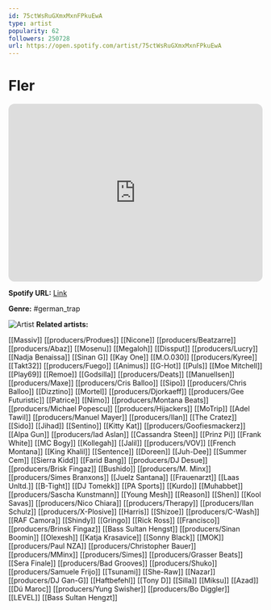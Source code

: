 ```yaml
---
id: 75ctWsRuGXmxMxnFPkuEwA
type: artist
popularity: 62
followers: 250728
url: https://open.spotify.com/artist/75ctWsRuGXmxMxnFPkuEwA
---
```

# Fler

<iframe style="border-radius:12px" src="https://open.spotify.com/embed/artist/75ctWsRuGXmxMxnFPkuEwA" width="100%" height="352" frameBorder="0" allowfullscreen="" allow="autoplay; clipboard-write; encrypted-media; fullscreen; picture-in-picture" loading="lazy"></iframe>

**Spotify URL:** [Link](https://open.spotify.com/artist/75ctWsRuGXmxMxnFPkuEwA)

**Genre:**  #german_trap

![Artist](https://i.scdn.co/image/ab6761610000e5eb1784546089e4b37cf4373f00)
**Related artists:**

[[Massiv]]
[[producers/Produes]]
[[Nicone]]
[[producers/Beatzarre]]
[[producers/Abaz]]
[[Mosenu]]
[[Megaloh]]
[[Dissput]]
[[producers/Lucry]]
[[Nadja Benaissa]]
[[Sinan G]]
[[Kay One]]
[[M.O.030]]
[[producers/Kyree]]
[[Takt32]]
[[producers/Fuego]]
[[Animus]]
[[G-Hot]]
[[Puls]]
[[Moe Mitchell]]
[[Play69]]
[[Remoe]]
[[Godsilla]]
[[producers/Deats]]
[[Manuellsen]]
[[producers/Maxe]]
[[producers/Cris Balloo]]
[[Sipo]]
[[producers/Chris Balloo]]
[[Dizztino]]
[[Mortel]]
[[producers/Djorkaeff]]
[[producers/Gee Futuristic]]
[[Patrice]]
[[Nimo]]
[[producers/Montana Beats]]
[[producers/Michael Popescu]]
[[producers/Hijackers]]
[[MoTrip]]
[[Adel Tawil]]
[[producers/Manuel Mayer]]
[[producers/Ilan]]
[[The Cratez]]
[[Sido]]
[[Jihad]]
[[Sentino]]
[[Kitty Kat]]
[[producers/Goofiesmackerz]]
[[Alpa Gun]]
[[producers/Iad Aslan]]
[[Cassandra Steen]]
[[Prinz Pi]]
[[Frank White]]
[[MC Bogy]]
[[Kollegah]]
[[Jalil]]
[[producers/VOV]]
[[French Montana]]
[[King Khalil]]
[[Sentence]]
[[Doreen]]
[[Juh-Dee]]
[[Summer Cem]]
[[Sierra Kidd]]
[[Farid Bang]]
[[producers/DJ Desue]]
[[producers/Brisk Fingaz]]
[[Bushido]]
[[producers/M. Minx]]
[[producers/Simes Branxons]]
[[Juelz Santana]]
[[Frauenarzt]]
[[Laas Unltd.]]
[[B-Tight]]
[[DJ Tomekk]]
[[PA Sports]]
[[Kurdo]]
[[Muhabbet]]
[[producers/Sascha Kunstmann]]
[[Young Mesh]]
[[Reason]]
[[Shen]]
[[Kool Savas]]
[[producers/Nico Chiara]]
[[producers/Therapy]]
[[producers/Ilan Schulz]]
[[producers/X-Plosive]]
[[Harris]]
[[Shizoe]]
[[producers/C-Wash]]
[[RAF Camora]]
[[Shindy]]
[[Gringo]]
[[Rick Ross]]
[[Francisco]]
[[producers/Brinsk Fingaz]]
[[Bass Sultan Hengst]]
[[producers/Sinan Boomin]]
[[Olexesh]]
[[Katja Krasavice]]
[[Sonny Black]]
[[MOK]]
[[producers/Paul NZA]]
[[producers/Christopher Bauer]]
[[producers/MMinx]]
[[producers/Simes]]
[[producers/Grasser Beats]]
[[Sera Finale]]
[[producers/Bad Grooves]]
[[producers/Shuko]]
[[producers/Samuele Frijo]]
[[Tsunami]]
[[She-Raw]]
[[Nazar]]
[[producers/DJ Gan-G]]
[[Haftbefehl]]
[[Tony D]]
[[Silla]]
[[Miksu]]
[[Azad]]
[[Dú Maroc]]
[[producers/Yung Swisher]]
[[producers/Bo Diggler]]
[[LEVEL]]
[[Bass Sultan Hengzt]]

